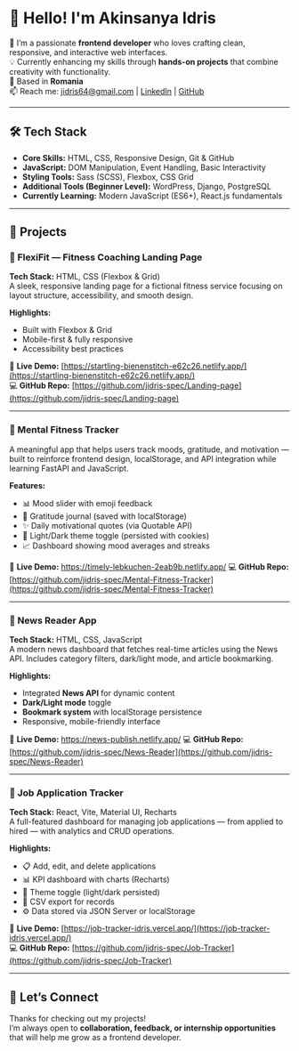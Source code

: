 # 👋 Hello! I'm Akinsanya Idris

🚀 I’m a passionate **frontend developer** who loves crafting clean, responsive, and interactive web interfaces.  
💡 Currently enhancing my skills through **hands-on projects** that combine creativity with functionality.  
📍 Based in **Romania**  
📫 Reach me: [jidris64@gmail.com](mailto:jidris64@gmail.com) | [LinkedIn](https://www.linkedin.com/in/idris-akinsanya-b221b7242/) | [GitHub](https://github.com/jidris-spec)

---

## 🛠️ Tech Stack

- **Core Skills:** HTML, CSS, Responsive Design, Git & GitHub  
- **JavaScript:** DOM Manipulation, Event Handling, Basic Interactivity  
- **Styling Tools:** Sass (SCSS), Flexbox, CSS Grid  
- **Additional Tools (Beginner Level):** WordPress, Django, PostgreSQL  
- **Currently Learning:** Modern JavaScript (ES6+), React.js fundamentals  

---

## 📂 Projects

### 🎯 FlexiFit — Fitness Coaching Landing Page  
**Tech Stack:** HTML, CSS (Flexbox & Grid)  
A sleek, responsive landing page for a fictional fitness service focusing on layout structure, accessibility, and smooth design.

**Highlights:**
- Built with Flexbox & Grid  
- Mobile-first & fully responsive  
- Accessibility best practices  

🔗 **Live Demo:** [https://startling-bienenstitch-e62c26.netlify.app/](https://startling-bienenstitch-e62c26.netlify.app/)  
💻 **GitHub Repo:** [https://github.com/jidris-spec/Landing-page](https://github.com/jidris-spec/Landing-page)

---

### 🧠 Mental Fitness Tracker  
A meaningful app that helps users track moods, gratitude, and motivation — built to reinforce frontend design, localStorage, and API integration while learning FastAPI and JavaScript.

**Features:**
- 📊 Mood slider with emoji feedback  
- 🙏 Gratitude journal (saved with localStorage)  
- ✨ Daily motivational quotes (via Quotable API)  
- 🌙 Light/Dark theme toggle (persisted with cookies)  
- 📈 Dashboard showing mood averages and streaks  

🔗 **Live Demo:** https://timely-lebkuchen-2eab9b.netlify.app/
💻 **GitHub Repo:** [https://github.com/jidris-spec/Mental-Fitness-Tracker](https://github.com/jidris-spec/Mental-Fitness-Tracker)

---

### 📰 News Reader App  
**Tech Stack:** HTML, CSS, JavaScript  
A modern news dashboard that fetches real-time articles using the News API. Includes category filters, dark/light mode, and article bookmarking.

**Highlights:**
- Integrated **News API** for dynamic content  
- **Dark/Light mode** toggle  
- **Bookmark system** with localStorage persistence  
- Responsive, mobile-friendly interface  

🔗 **Live Demo:**  https://news-publish.netlify.app/
💻 **GitHub Repo:** [https://github.com/jidris-spec/News-Reader](https://github.com/jidris-spec/News-Reader)

---

### 💼 Job Application Tracker  
**Tech Stack:** React, Vite, Material UI, Recharts  
A full-featured dashboard for managing job applications — from applied to hired — with analytics and CRUD operations.

**Highlights:**
- 📋 Add, edit, and delete applications  
- 📊 KPI dashboard with charts (Recharts)  
- 🌙 Theme toggle (light/dark persisted)  
- 📂 CSV export for records  
- ⚙️ Data stored via JSON Server or localStorage  

🔗 **Live Demo:** [https://job-tracker-idris.vercel.app/](https://job-tracker-idris.vercel.app/)  
💻 **GitHub Repo:** [https://github.com/jidris-spec/Job-Tracker](https://github.com/jidris-spec/Job-Tracker)

---

## 💬 Let’s Connect  

Thanks for checking out my projects!  
I’m always open to **collaboration, feedback, or internship opportunities** that will help me grow as a frontend developer.
